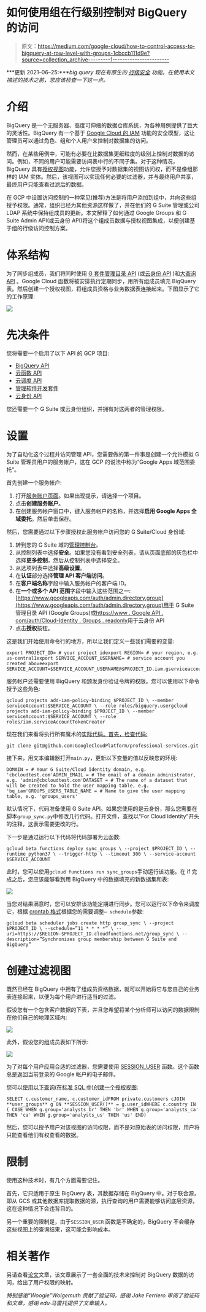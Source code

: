 # 如何使用组在行级别控制对 BigQuery 的访问

> 原文：<https://medium.com/google-cloud/how-to-control-access-to-bigquery-at-row-level-with-groups-1cbccb111d9e?source=collection_archive---------1----------------------->

***更新 2021–06–25:****big query 现在有原生的* [*行级安全*](https://cloud.google.com/bigquery/docs/row-level-security-intro) *功能。在使用本文描述的技术之前，您应该检查一下这一点。*

# 介绍

BigQuery 是一个无服务器、高度可伸缩的数据仓库系统，为各种用例提供了巨大的灵活性。BigQuery 有一个基于 [Google Cloud 的 IAM](https://cloud.google.com/iam/) 功能的安全模型，这让管理员可以通过角色、组和个人用户来控制对数据集的访问。

然而，在某些用例中，可能有必要在比数据集更细粒度的级别上控制对数据的访问。例如，不同的用户可能需要访问表中行的不同子集。对于这种情况，BigQuery 具有[授权视图](https://cloud.google.com/bigquery/docs/share-access-views)功能，允许您授予对数据集的视图访问权，而不是像组那样的 IAM 实体。然后，该视图可以实现任何必要的过滤器，并与最终用户共享，最终用户只能查看过滤后的数据。

在 GCP 中设置访问控制的一种常见(推荐)方法是将用户添加到组中，并向这些组授予权限。通常，组织已经为其他资源这样做了，并在他们的 G Suite 管理或公司 LDAP 系统中保持组成员的更新。本文解释了如何通过 Google Groups 和 G Suite Admin API(或云身份 API)将这个组成员数据与授权视图集成，以便创建基于组的行级访问控制方案。

# 体系结构

为了同步组成员，我们将同时使用 [G 套件管理目录 API](https://developers.google.com/admin-sdk/directory/) (或[云身份 API](https://cloud.google.com/identity/docs/) )和[大查询 API](https://cloud.google.com/bigquery/docs/reference/rest/v2/) 。Google Cloud 函数将被安排执行定期同步，用所有组成员填充 BigQuery 表。然后创建一个授权视图，将组成员资格与业务数据表连接起来。下图显示了它的工作原理:

![](img/51596bfab2e27bf49910dac27db3309c.png)

# 先决条件

您将需要一个启用了以下 API 的 GCP 项目:

*   [BigQuery API](https://console.cloud.google.com/apis/library/bigquery-json.googleapis.com)
*   [云函数 API](https://console.cloud.google.com/apis/library/cloudfunctions.googleapis.com)
*   [云调度 API](https://console.cloud.google.com/apis/library/cloudscheduler.googleapis.com)
*   [管理软件开发套件](https://console.cloud.google.com/apis/library/admin.googleapis.com)
*   [云身份 API](https://console.cloud.google.com/apis/library/cloudidentity.googleapis.com)

您还需要一个 G Suite 或云身份组织，并拥有对这两者的管理权限。

# 设置

为了自动化这个过程并访问管理 API，您需要做的第一件事是创建一个允许模拟 G Suite 管理员用户的服务帐户，这在 GCP 的说法中称为“Google Apps 域范围委托”。

首先创建一个服务帐户:

1.  打开[服务账户页面](https://console.developers.google.com/iam-admin/serviceaccounts)。如果出现提示，请选择一个项目。
2.  点击**创建服务账户**。
3.  在创建服务帐户窗口中，键入服务帐户的名称，并选择**启用 Google Apps 全域委托**。然后单击保存。

然后，您需要通过以下步骤授权此服务帐户访问您的 G Suite/Cloud 身份域:

1.  转到您的 G Suite 域的[管理控制台](http://admin.google.com/)。
2.  从控制列表中选择**安全**。如果您没有看到安全列表，请从页面底部的灰色栏中选择**更多控制**，然后从控制列表中选择安全。
3.  从选项列表中选择**高级设置**。
4.  在**认证**部分选择**管理 API 客户端访问**。
5.  在**客户端名称**字段中输入服务帐户的客户端 ID。
6.  在**一个或多个 API 范围**字段中输入这些范围之一:[https://www.googleapis.com/auth/admin.directory.group](https://www.googleapis.com/auth/admin.directory.group)用于 G Suite 管理目录 API (Google Groups)或[https://www . Google API . com/auth/Cloud-Identity . Groups . readonly](https://www.googleapis.com/auth/cloud-identity.groups.readonly)用于云身份 API
7.  点击**授权**按钮。

这是我们开始使用命令行的地方，所以让我们定义一些我们需要的变量:

```
export PROJECT_ID= # your project idexport REGION= # your region, e.g. us-central1export SERVICE_ACCOUNT_USERNAME= # service account you created aboveexport SERVICE_ACCOUNT=$SERVICE_ACCOUNT_USERNAME@$PROJECT_ID.iam.gserviceaccount.com
```

服务帐户还需要使用 BigQuery 和颁发身份验证令牌的权限。您可以使用以下命令授予这些角色:

```
gcloud projects add-iam-policy-binding $PROJECT_ID \ --member serviceAccount:$SERVICE_ACCOUNT \ --role roles/bigquery.usergcloud projects add-iam-policy-binding $PROJECT_ID \ --member serviceAccount:$SERVICE_ACCOUNT \ --role roles/iam.serviceAccountTokenCreator
```

现在我们来看将执行所有魔术的[实际代码。首先，检查代码:](https://github.com/GoogleCloudPlatform/professional-services/tree/master/examples/bigquery-row-access-groups)

```
git clone git@github.com:GoogleCloudPlatform/professional-services.git
```

接下来，用文本编辑器打开`main.py`，更新以下变量的值以反映您的环境:

```
DOMAIN = # Your G Suite/Cloud Identity domain, e.g. 'cbcloudtest.com'ADMIN_EMAIL = # The email of a domain administrator, e.g. 'admin@cbcloudtest.com'DATASET = # The name of a dataset that will be created to hold the user mapping table, e.g. 'bq_iam'GROUPS_USERS_TABLE_NAME = # Name to give the user mapping table, e.g. 'groups_users'
```

默认情况下，代码准备使用 G Suite API。如果您使用的是云身份，那么您需要在脚本`group_sync.py`中修改几行代码。打开文件，查找以“For Cloud Identity”开头的注释，这表示需要更改的行。

下一步是通过运行以下代码将代码部署为云函数:

```
gcloud beta functions deploy sync_groups \ --project $PROJECT_ID \ --runtime python37 \ --trigger-http \ --timeout 300 \ --service-account $SERVICE_ACCOUNT
```

此时，您可以使用`gcloud functions run sync_groups`手动运行该功能。在 if 完成之后，您应该能够看到用 BigQuery 中的数据填充的新数据集和表:

![](img/64682bbe43ce6080ffabe49ad813eeda.png)

当您对结果满意时，您可以安排该功能定期进行同步。您可以运行以下命令来调度它，根据 [crontab 格式](https://en.wikipedia.org/wiki/Cron#Overview)根据您的需要调整`— schedule`参数:

```
gcloud beta scheduler jobs create http group_sync \ --project $PROJECT_ID \ --schedule=”11 * * * *” \ --uri=https://$REGION-$PROJECT_ID.cloudfunctions.net/group_sync \ --description=”Synchronizes group membership between G Suite and BigQuery”
```

# 创建过滤视图

既然已经在 BigQuery 中拥有了组成员资格数据，就可以开始将它与您自己的业务表连接起来，以便为每个用户进行适当的过滤。

假设您有一个包含客户数据的下表，并且您希望将某个分析师可以访问的数据限制在他们自己的地理区域内:

![](img/5ff928d51621dbaba6cf945e2483c7e4.png)

此外，假设您的组成员表如下所示:

![](img/13f270f0e458b77a162e7a7652315f12.png)

为了对每个用户应用合适的过滤器，您需要使用 [SESSION_USER](https://cloud.google.com/bigquery/docs/reference/standard-sql/security_functions#session_user) 函数。这个函数总是返回当前登录的 Google 帐户的电子邮件。

您可以[使用以下查询(在标准 SQL 中)创建一个授权视图](https://cloud.google.com/bigquery/docs/share-access-views):

```
SELECT c.customer_name, c.customer_idFROM private.customers cJOIN **user_groups** g ON **SESSION_USER()** = g.user_idWHERE c.country IN ( CASE WHEN g.group='analysts_br' THEN 'br' WHEN g.group='analysts_ca' THEN 'ca' WHEN g.group='analysts_us' THEN 'us' END)
```

然后，您可以授予用户对该视图的访问权限，而不是对原始表的访问权限，用户将只能查看他们有权查看的数据。

# 限制

使用这种技术时，有几个方面需要记住。

首先，它只适用于原生 BigQuery 表，其数据存储在 BigQuery 中。对于联合源，即从 GCS 或其他数据库提取数据的源，执行查询的用户需要能够访问底层资源，这在这种情况下会违背目的。

另一个重要的限制是，由于`SESSION_USER` 函数是不确定的，BigQuery 不会缓存这些视图上的查询结果，这可能会影响成本。

# 相关著作

另请查看[论文](/google-cloud/share-data-with-confidence-cell-level-access-controls-in-bigquery-and-data-studio-cf753fa173a4)文章，该文章展示了一套全面的技术来控制对 BigQuery 数据的访问，给出了用户权限的映射。

*特别感谢“Woogie”Wolgemuth 贡献了验证码，感谢 Jake Ferriero 审阅了验证码和文章，感谢 edu·马雷托提供了文章输入。*